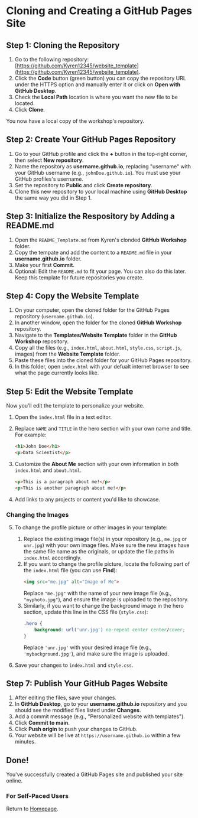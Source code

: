 
# Cloning and Creating a GitHub Pages Site

## Step 1: Cloning the Repository

1. Go to the following repository: [https://github.com/Kyren12345/website_template](https://github.com/Kyren12345/website_template).
2. Click the **Code** button (green button) you can copy the repository URL under the HTTPS option and manually enter it or click on **Open with GitHub Desktop**.
3. Check the **Local Path** location is where you want the new file to be located.
4. Click **Clone**.

You now have a local copy of the workshop's repository. 

## Step 2: Create Your GitHub Pages Repository

1. Go to your GitHub profile and click the **+** button in the top-right corner, then select **New repository**.
2. Name the repository as **username.github.io**, replacing "username" with your GitHub username (e.g., `johnDoe.github.io`). You must use your GitHub profiles's username.
3. Set the repository to **Public** and click **Create repository**.
4. Clone this new repository to your local machine using **GitHub Desktop** the same way you did in Step 1.

## Step 3: Initialize the Respository by Adding a README.md

1. Open the `README_Template.md` from Kyren's clonded **GitHub Workshop** folder.
2. Copy the tempate and add the content to a `README.md` file in your **username.github.io** folder.
3. Make your first **Commit**.
4. Optional: Edit the `README.md` to fit your page. You can also do this later. Keep this template for future repositories you create.

## Step 4: Copy the Website Template

1. On your computer, open the cloned folder for the GitHub Pages repository (`username.github.io`).
2. In another window, open the folder for the cloned **GitHub Workshop** repository.
3. Navigate to the **Templates/Website Template** folder in the **GitHub Workshop** repository.
4. Copy all the files (e.g., `index.html`, `about.html`, `style.css`, `script.js`, images) from the **Website Template** folder.
5. Paste these files into the cloned folder for your GitHub Pages repository.
6. In this folder, open `index.html` with your defualt internet browser to see what the page currently looks like.

## Step 5: Edit the Website Template

Now you’ll edit the template to personalize your website.

1. Open the `index.html` file in a text editor.

2. Replace `NAME` and `TITLE` in the hero section with your own name and title. For example:
    ```html
    <h1>John Doe</h1>
    <p>Data Scientist</p>
    ```
3. Customize the **About Me** section with your own information in both `index.html` and `about.html`.
    ```html
    <p>This is a paragraph about me!</p>
    <p>This is another paragraph about me!</p>
    ```


4. Add links to any projects or content you'd like to showcase.

### Changing the Images

5. To change the profile picture or other images in your template:
   1. Replace the existing image file(s) in your repository (e.g., `me.jpg` or `unr.jpg`) with your own image files. Make sure the new images have the same file name as the originals, or update the file paths in `index.html` accordingly.
   2. If you want to change the profile picture, locate the following part of the `index.html` file (you can use **Find**):
       ```html
       <img src="me.jpg" alt="Image of Me">
       ```
       Replace `"me.jpg"` with the name of your new image file (e.g., `"myphoto.jpg"`), and ensure the image is uploaded to the repository.
   3. Similarly, if you want to change the background image in the hero section, update this line in the CSS file (`style.css`):
       ```css
       .hero {
           background: url('unr.jpg') no-repeat center center/cover;
       }
       ```
       Replace `'unr.jpg'` with your desired image file (e.g., `'mybackground.jpg'`), and make sure the image is uploaded.

6. Save your changes to `index.html` and `style.css`.

## Step 7: Publish Your GitHub Pages Website

1. After editing the files, save your changes.
2. In **GitHub Desktop**, go to your **username.github.io** repository and you should see the modified files listed under **Changes**.
3. Add a commit message (e.g., "Personalized website with templates").
4. Click **Commit to main**.
5. Click **Push origin** to push your changes to GitHub.
6. Your website will be live at `https://username.github.io` within a few minutes.

## Done!

You've successfully created a GitHub Pages site and published your site online.


### For Self-Paced Users
Return to [Homepage](../index.md).